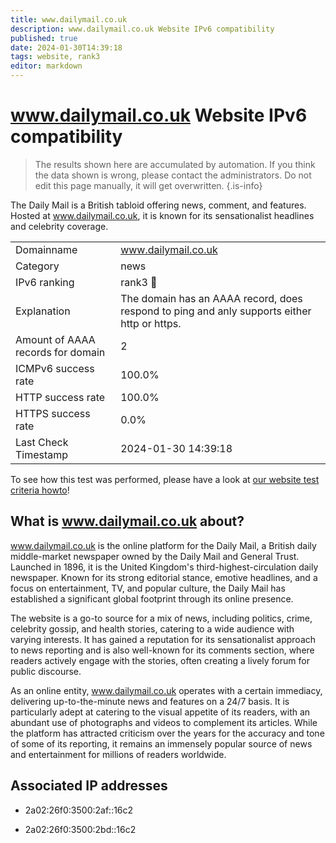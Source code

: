 ```yaml
---
title: www.dailymail.co.uk
description: www.dailymail.co.uk Website IPv6 compatibility
published: true
date: 2024-01-30T14:39:18
tags: website, rank3
editor: markdown
---
```


# www.dailymail.co.uk Website IPv6 compatibility

> The results shown here are accumulated by automation. If you think the data shown is wrong, please contact the administrators. 
> Do not edit this page manually, it will get overwritten.
{.is-info}

The Daily Mail is a British tabloid offering news, comment, and features. Hosted at www.dailymail.co.uk, it is known for its sensationalist headlines and celebrity coverage.


|   |   |
| - | - |
| Domainname | www.dailymail.co.uk
| Category | news |
| IPv6 ranking | rank3 :3rd_place_medal: |
| Explanation | The domain has an AAAA record, does respond to ping and anly supports either http or https. |
| Amount of AAAA records for domain | 2 |
| ICMPv6 success rate | 100.0%|
| HTTP success rate | 100.0% |
| HTTPS success rate | 0.0% |
| Last Check Timestamp | 2024-01-30 14:39:18 |

To see how this test was performed, please have a look at [our website test criteria howto](/howto/testcriteria/website)!


## What is www.dailymail.co.uk about?
www.dailymail.co.uk is the online platform for the Daily Mail, a British daily middle-market newspaper owned by the Daily Mail and General Trust. Launched in 1896, it is the United Kingdom's third-highest-circulation daily newspaper. Known for its strong editorial stance, emotive headlines, and a focus on entertainment, TV, and popular culture, the Daily Mail has established a significant global footprint through its online presence.

The website is a go-to source for a mix of news, including politics, crime, celebrity gossip, and health stories, catering to a wide audience with varying interests. It has gained a reputation for its sensationalist approach to news reporting and is also well-known for its comments section, where readers actively engage with the stories, often creating a lively forum for public discourse.

As an online entity, www.dailymail.co.uk operates with a certain immediacy, delivering up-to-the-minute news and features on a 24/7 basis. It is particularly adept at catering to the visual appetite of its readers, with an abundant use of photographs and videos to complement its articles. While the platform has attracted criticism over the years for the accuracy and tone of some of its reporting, it remains an immensely popular source of news and entertainment for millions of readers worldwide.



## Associated IP addresses

- 2a02:26f0:3500:2af::16c2

- 2a02:26f0:3500:2bd::16c2


